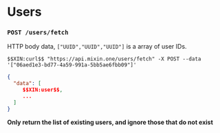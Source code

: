 # Users

### `POST /users/fetch`

HTTP body data, `["UUID","UUID","UUID"]` is a array of user IDs.

```shell
$$XIN:curl$$ "https://api.mixin.one/users/fetch" -X POST --data '["06aed1e3-bd77-4a59-991a-5bb5ae6fbb09"]'
```

```json
{
  "data": [   
     $$XIN:user$$,
     ...
  ]
}
```

**Only return the list of existing users, and ignore those that do not exist**
